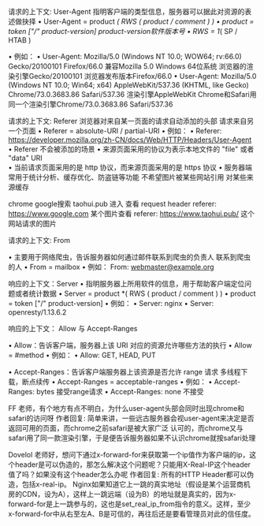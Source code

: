
请求的上下文: User-Agent
指明客户端的类型信息，服务器可以据此对资源的表述做抉择
• User-Agent = product *( RWS ( product / comment ) )
   • product = token ["/" product-version]    product-version软件版本号
   • RWS = 1*( SP / HTAB )

• 例如：
  • User-Agent: Mozilla/5.0 (Windows NT 10.0; WOW64; rv:66.0) Gecko/20100101 Firefox/66.0
    兼容Mozilla 5.0   Windows 64位系统  浏览器的渲染引擎Gecko/20100101 浏览器发布版本Firefox/66.0
  • User-Agent: Mozilla/5.0 (Windows NT 10.0; Win64; x64) AppleWebKit/537.36 (KHTML, like Gecko) Chrome/73.0.3683.86 Safari/537.36
    渲染引擎AppleWebKit   Chrome和Safari用同一个渲染引擎Chrome/73.0.3683.86 Safari/537.36
    
 
 
请求的上下文: Referer
浏览器对来自某一页面的请求自动添加的头部  请求来自另一个页面
• Referer = absolute-URI / partial-URI
• 例如：
   • Referer: https://developer.mozilla.org/zh-CN/docs/Web/HTTP/Headers/User-Agent
• Referer 不会被添加的场景
   • 来源页面采用的协议为表示本地文件的 "file" 或者 "data" URI   
   • 当前请求页面采用的是 http 协议，而来源页面采用的是 https 协议
• 服务器端常用于统计分析、缓存优化、防盗链等功能  不希望图片被某些网站引用   对某些来源缓存
  
 chrome  google搜索  taohui.pub  进入 查看 request header    referer: https://www.google.com
 某个图片查看  referer: https://www.taohui.pub/  这个网站请求的图片
 
 

请求的上下文: From

• 主要用于网络爬虫，告诉服务器如何通过邮件联系到爬虫的负责人     联系到爬虫的人
• From = mailbox
  • 例如： From: webmaster@example.org 
  
  
  
响应的上下文：Server
• 指明服务器上所用软件的信息，用于帮助客户端定位问题或者统计数据
• Server = product *( RWS ( product / comment ) )
   • product = token ["/" product-version]
• 例如：
  • Server: nginx
  • Server: openresty/1.13.6.2  
  
  
  
响应的上下文： Allow 与 Accept-Ranges

• Allow：告诉客户端，服务器上该 URI 对应的资源允许哪些方法的执行
 • Allow = #method
 • 例如：
   • Allow: GET, HEAD, PUT

• Accept-Ranges：告诉客户端服务器上该资源是否允许 range 请求  多线程下载，断点续传
   • Accept-Ranges = acceptable-ranges
   • 例如：
     • Accept-Ranges: bytes  接受range请求
     • Accept-Ranges: none   不接受
     
     
     
     
     
FF
老师，有个地方有点不明白，为什么user-agent头部会同时出现chrome和safari的访问呀
作者回复: 简单来讲，一些远古服务器会视user-agent来决定是否返回可用的页面，而chrome之前safari是被大家广泛
认可的，而chrome又与safari用了同一款渲染引擎，于是便告诉服务器如果不认识chrome就按safari处理  


Dovelol
老师好，想问下通过x-forward-for来获取第一个ip值作为客户端的ip，这个header是可以伪造的，那怎么解决这个问题呢？只能用X-Real-IP这个header值了吗？如果没有这个header怎么办呢
作者回复: 所有的HTTP Header都可以伪造，包括x-real-ip。
Nginx如果知道它上一跳的真实地址（假设是某个运营商机房的CDN，设为A），这样上一跳远端（设为B）的地址就是真实的，因为x-forward-for是上一跳参与的，这也是set_real_ip_from指令的意义。这样，至少x-forward-for中从右至左A、B是可信的，再往后还是要看管理员对此的信任度。   